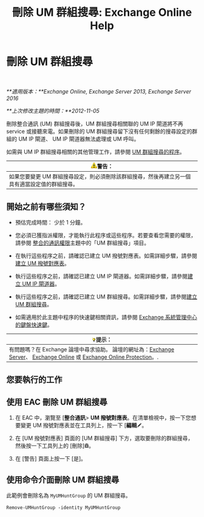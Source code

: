﻿---
title: '刪除 UM 群組搜尋: Exchange Online Help'
TOCTitle: 刪除 UM 群組搜尋
ms:assetid: 11ac102d-b58d-486c-85b6-e096428e556d
ms:mtpsurl: https://technet.microsoft.com/zh-tw/library/Aa996318(v=EXCHG.150)
ms:contentKeyID: 50553937
ms.date: 05/23/2018
mtps_version: v=EXCHG.150
ms.translationtype: MT
---

# 刪除 UM 群組搜尋

 

_**適用版本：**Exchange Online, Exchange Server 2013, Exchange Server 2016_

_**上次修改主題的時間：**2012-11-05_

刪除整合通訊 (UM) 群組搜尋後，UM 群組搜尋相關聯的 UM IP 閘道將不再 service 或接聽來電。如果刪除的 UM 群組搜尋留下沒有任何剩餘的搜尋設定的群組的 UM IP 閘道、 UM IP 閘道器無法處理或 UM 呼叫。

如需與 UM IP 群組搜尋相關的其他管理工作，請參閱 [UM 群組搜尋的程序](um-hunt-group-procedures-exchange-2013-help.md)。

<table>
<thead>
<tr class="header">
<th><img src="images/Bb125224.warning(EXCHG.150).gif" title="警告" alt="警告" />警告：</th>
</tr>
</thead>
<tbody>
<tr class="odd">
<td>如果您要變更 UM 群組搜尋設定，則必須刪除該群組搜尋，然後再建立另一個具有適當設定值的群組搜尋。</td>
</tr>
</tbody>
</table>


## 開始之前有哪些須知？

  - 預估完成時間： 少於 1 分鐘。

  - 您必須已獲指派權限，才能執行此程序或這些程序。若要查看您需要的權限，請參閱 [整合的通訊權限](unified-messaging-permissions-exchange-2013-help.md)主題中的「UM 群組搜尋」項目。

  - 在執行這些程序之前，請確認已建立 UM 撥號對應表。如需詳細步驟，請參閱[建立 UM 撥號對應表](create-a-um-dial-plan-exchange-2013-help.md)。

  - 執行這些程序之前，請確認已建立 UM IP 閘道器。如需詳細步驟，請參閱[建立 UM IP 閘道器](create-a-um-ip-gateway-exchange-2013-help.md)。

  - 執行這些程序之前，請確認已建立 UM 群組搜尋。如需詳細步驟，請參閱[建立 UM 群組搜尋](create-a-um-hunt-group-exchange-2013-help.md)。

  - 如需適用於此主題中程序的快速鍵相關資訊，請參閱 [Exchange 系統管理中心的鍵盤快速鍵](keyboard-shortcuts-in-the-exchange-admin-center-exchange-online-protection-help.md)。

<table>
<thead>
<tr class="header">
<th><img src="images/Bb124558.tip(EXCHG.150).gif" title="提示" alt="提示" />提示：</th>
</tr>
</thead>
<tbody>
<tr class="odd">
<td>有問題嗎？在 Exchange 論壇中尋求協助。 論壇的網址為：<a href="https://go.microsoft.com/fwlink/p/?linkid=60612">Exchange Server</a>、 <a href="https://go.microsoft.com/fwlink/p/?linkid=267542">Exchange Online</a> 或 <a href="https://go.microsoft.com/fwlink/p/?linkid=285351">Exchange Online Protection</a>。.</td>
</tr>
</tbody>
</table>


## 您要執行的工作

## 使用 EAC 刪除 UM 群組搜尋

1.  在 EAC 中，瀏覽至 \[**整合通訊**\> **UM 撥號對應表**。在清單檢視中，按一下您想要變更 UM 撥號對應表並在工具列上，按一下 \[**編輯**![編輯圖示](images/JJ218640.6f53ccb2-1f13-4c02-bea0-30690e6ea71d(EXCHG.150).gif "編輯圖示")。

2.  在 \[UM 撥號對應表\] 頁面的 \[UM 群組搜尋\] 下方，選取要刪除的群組搜尋，然後按一下工具列上的 \[刪除\]![刪除圖示](images/JJ651670.14f639f6-61e8-4418-bbfb-0db14de9d2f5(EXCHG.150).gif "刪除圖示")。

3.  在 \[警告\] 頁面上按一下 \[是\]。

## 使用命令介面刪除 UM 群組搜尋

此範例會刪除名為 `MyUMHuntGroup` 的 UM 群組搜尋。

    Remove-UMHuntGroup -identity MyUMHuntGroup

